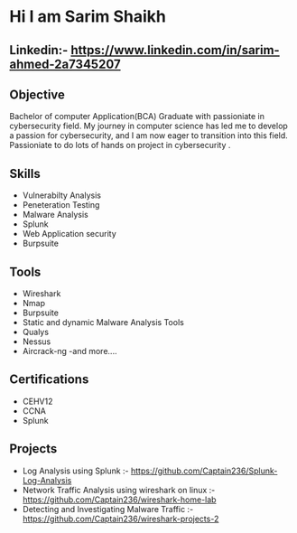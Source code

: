 # Hi I am Sarim Shaikh
## Linkedin:- https://www.linkedin.com/in/sarim-ahmed-2a7345207

## Objective
Bachelor of computer Application(BCA) Graduate with passioniate in cybersecurity field. My journey in computer science has led me to develop a passion for cybersecurity, and I am now eager to transition into this field. Passioniate to do lots of hands on project in cybersecurity .

## Skills 
- Vulnerabilty Analysis 
- Peneteration Testing 
- Malware Analysis 
- Splunk 
- Web Application security 
- Burpsuite 

## Tools
- Wireshark 
- Nmap 
- Burpsuite 
- Static and dynamic Malware Analysis Tools 
- Qualys 
- Nessus 
 - Aircrack-ng 
 -and more....

## Certifications
- CEHV12 
- CCNA 
- Splunk 

## Projects
- Log Analysis using Splunk :- https://github.com/Captain236/Splunk-Log-Analysis
- Network Traffic Analysis using wireshark on linux :- https://github.com/Captain236/wireshark-home-lab
- Detecting and Investigating Malware Traffic :- https://github.com/Captain236/wireshark-projects-2



